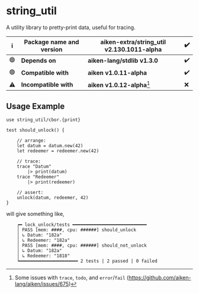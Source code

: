# string_util

A utility library to pretty-print data, useful for tracing.

| ℹ️ | Package name and version | aiken-extra/string_util v2.130.1011-alpha | ✔️ |
|----|--------------------------|-------------------------------------------|---|
| 🟢 | **Depends on**           | **aiken-lang/stdlib v1.3.0**              | ✔️ |
| 🟢 | **Compatible with**      | **aiken v1.0.11-alpha**                   | ✔️ |
| ⚠️ | **Incompatible with**     | **aiken v1.0.12-alpha**[^x]              | ❌ |
[^x]: Some issues with `trace`, `todo`, and `error`/`fail` (<https://github.com/aiken-lang/aiken/issues/675>)

## Usage Example

```gleam
use string_util/cbor.{print}
```
```gleam
test should_unlock() {

    // arrange:
    let datum = datum.new(42)
    let redeemer = redeemer.new(42)

    // trace:
    trace "Datum"
        |> print(datum)
    trace "Redeemer"
        |> print(redeemer)

    // assert:
    unlock(datum, redeemer, 42)
}
```

will give something like,
```gleam
    ┍━ lock_unlock/tests ━━━━━━━━━━━━━━━━━━━━━━━━━━━━
    │ PASS [mem: ####, cpu: ######] should_unlock
    │ ↳ Datum: "182a"
    │ ↳ Redeemer: "182a"
    │ PASS [mem: ####, cpu: ######] should_not_unlock
    │ ↳ Datum: "182a"
    │ ↳ Redeemer: "1818"
    ┕━━━━━━━━━━━━━━━━━━━━━━ 2 tests | 2 passed | 0 failed
```
